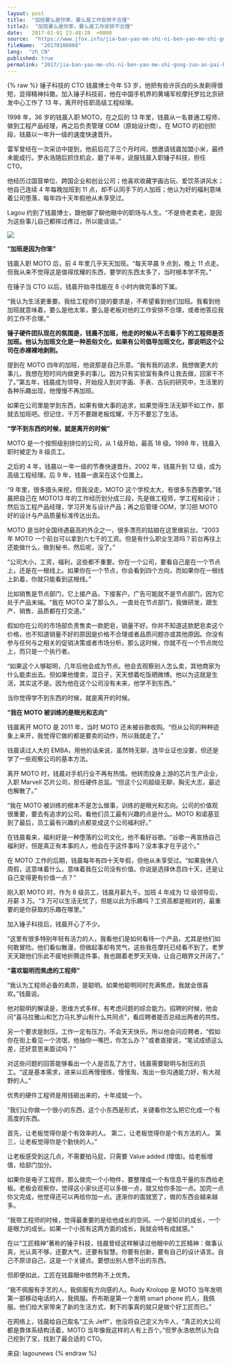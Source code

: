 ```yaml
---
layout: post
title:  "加班要么是你笨，要么是工作安排不合理"
title2:  "加班要么是你笨，要么是工作安排不合理"
date:   2017-01-01 23:48:28  +0800
source:  "https://www.jfox.info/jia-ban-yao-me-shi-ni-ben-yao-me-shi-gong-zuo-an-pai-bu-he-li.html"
fileName:  "20170100808"
lang:  "zh_CN"
published: true
permalink: "2017/jia-ban-yao-me-shi-ni-ben-yao-me-shi-gong-zuo-an-pai-bu-he-li.html"
---
```

{% raw %}
锤子科技的 CTO 钱晨博士今年 53 岁，他把有些许灰白的头发剃得很短，显得精神抖擞。加入锤子科技前，他在中国手机界的黄埔军校摩托罗拉北京研发中心工作了 13 年，离开时任职高级工程经理。

1998 年，36 岁的钱晨入职 MOTO，在之后的 13 年里，钱晨从一名普通工程师，做到工程产品经理，再之后负责管理 ODM（原始设计商）。在 MOTO 的初创阶段，钱晨以一年升一级的速度快速晋升。

雷军曾经在一次采访中提到，他前后花了三个月时间，想邀请钱晨加盟小米，最终未能成行。罗永浩随后抓住机会，磨了半年，说服钱晨入职锤子科技，担任 CTO。

他经历过国营单位、跨国企业和创业公司；他喜欢收藏字画古玩、爱饮茶讲风水；他自己连续 4 年每晚加班到 11 点，却不认同手下的人加班；他认为好的福利意味着公司堕落，每年四十天年假他从未享受过。

Lagou 约到了钱晨博士，跟他聊了聊他眼中的职场与人生。“不是倚老卖老，是因为这些事儿自己都摔过疼过，所以能谈谈。”

![](/wp-content/uploads/2015/12/14080706_sNRG.jpg)

**“加班是因为你笨”**

钱晨入职 MOTO 后，前 4 年里几乎天天加班。“每天早晨 9 点到，晚上 11 点走。但我从来不觉得这是值得炫耀的东西，要学的东西太多了，当时根本学不完。”

在锤子当 CTO 以后，钱晨开始寻找能在 8 小时内做完事的下属。

“我认为生活更重要。我给工程师们提的要求是，不希望看到他们加班。我看到他加班就意味着，要么是他太笨，要么是老板对他的工作安排不合理，或者他答应我的工作不合理。”

**锤子硬件团队现在的氛围是，钱晨不加班，他走的时候从不去看手下的工程师是否加班。他认为加班文化是一种恶俗文化，如果有公司倡导加班文化，那说明这个公司在赤裸裸地剥削。**

提到在 MOTO 四年的加班，他说那是自己乐意。“我有我的追求，我想做更大的事儿，我想在短时间内做更多的事儿。因为只有实验室有条件让我去做，回家干不了。”第五年，钱晨成为领导，开始投入到对字画、手表、古玩的研究中，生活里的各种乐趣出现，他慢慢不再加班。

如果在公司里能学到东西，如果有做大事的追求，如果觉得生活无聊不如工作，那就去加班吧。但记住，千万不要跟老板炫耀，千万不要忘了生活。

**“学不到东西的时候，就是离开的时候”**

MOTO 是一个按照级别排位的公司，从 1 级开始，最高 18 级。1998 年，钱晨入职时被定为 8 级员工。

之后的 4 年，钱晨以一年一级的节奏快速晋升。2002 年，钱晨升到 12 级，成为高级工程经理。后 9 年，钱晨一直呆在这个位置上。

“9 年里，很多猎头来挖，但我没走。MOTO 这个学校太大，有很多东西要学。”钱晨把自己在 MOTO13 年的工作经历划分成三段，先是做工程师，学工程和设计；然后当工程产品经理，学习开发与设计产品；再之后管理 ODM，学习把 MOTO 好的设计与产品质量标准传达出去。

MOTO 是当时全国待遇最高的外企之一，很多漂亮的姑娘在这里做前台。“2003 年 MOTO 一个前台可以拿到六七千的工资。但是有什么职业生涯吗？前台再往上还能做什么，做到秘书，然后呢，没了。”

“公司大小，工资，福利，这些都不重要。你在一个公司，要看自己是在一个节点上，还是在一根线上。如果你在一个节点，你会看到四个方向，而如果你在一根线上趴着，你就只能看到这根线。”

比如销售是节点部门，它上接产品，下接客户。广告可能就不是节点部门，因为它处于产品末端。“我在 MOTO 呆了那么久，一直处在节点部门，我做研发，跟生产、销售、品质都在打交道。”

假如你在公司的市场部负责售卖一款肥皂，销量不好。你并不知道这款肥皂卖这个价格，也不知道销量不好的原因是价格不合理或者品质问题亦或其他原因。你没有参与任何与之相关的促销决策或者市场分析。那么这时候，你就不在一个节点岗位上，而只是一个执行者。

“如果这个人够聪明，几年后他会成为节点。他会去观察别人怎么卖，其他商家为什么能卖出去。但如果他傻卖，混日子，天天想着吃饭晒微博。他以为这就是生活，其实这不是。因为他在这个公司没有未来，他学不到东西。”

当你觉得学不到东西的时候，就是离开的时候。

**“我在 MOTO 被训练的是眼光和志向”**

钱晨离开 MOTO 是 2011 年，当时 MOTO 还未被谷歌收购。“但从公司的种种迹象上来开，我觉得它做的都是要卖的动作，所以我就走了。”

钱晨读过人大的 EMBA，用他的话来说，虽然特无聊，连毕业证也没要，但还是学了一些观察公司的基本方法。

离开 MOTO 时，钱晨对手机行业不再有热情。他转而投身上游的芯片生产企业，入职 Marvell 芯片公司，担任硬件总监。“但这个公司超级无聊，胸无大志，最近也解散了。”

“我在 MOTO 被训练的根本不是怎么做事，训练的是眼光和志向。公司的价值观很重要，要去有追求的公司。看他们员工最有兴趣的点是什么。MOTO 和诺基亚到了最后，员工最有兴趣的点都变成这个公司福利好。”

在钱晨看来，福利好是一种堕落的公司文化，他不看好谷歌。“谷歌一再宣扬自己福利好，但是真正有本事的人，他会在乎这件事吗？没本事才在乎这个。”

在 MOTO 工作的后期，钱晨每年有四十天年假，但他从未享受过。“如果我休八周假，这意味着什么，意味着我在公司没有价值。你说是选择休息四十天，还是让自己变得更有价值一点？”

刚入职 MOTO 时，作为 8 级员工，钱晨月薪九千。加班 4 年成为 12 级领导后，月薪 3 万。“3 万可以生活无忧了，但能以此为乐趣吗？工资高都是相对的，最重要的是你获取的乐趣在哪里。”

加入锤子科技后，钱晨开心了不少。

“这里有很多特别年轻有活力的人，我看他们是如何看待一个产品，尤其是他们如何敢冒险。他们看似散漫，但做起事却有灵气，这些我在摩托已经看不到了。老罗天天跟他们乐此不疲地折腾这件事，我也跟着老罗天天嗨，让自己眼界又开阔了。”

**“喜欢聪明而焦虑的工程师”**

“我认为工程师必备的素质，是聪明。如果他聪明同时充满焦虑，我就会很喜欢。”钱晨说。

他对聪明的解读是，思维方式多样，有考虑问题的综合能力。招聘的时候，他会问“喜马拉雅山和乞力马扎罗山有什么共同点”，看应聘者能否总结出两者的共性。

另一个要求是耐压。工作一定有压力，不会天天快乐。所以他会问应聘者，“假如你在街上看见一个流氓，他抽你一嘴巴，你怎么办？”或者直接说，“笔试成绩这么差，还好意思来面试吗？”

对这些问题的回答能够看出一个人是否乱了方寸，钱晨需要聪明与耐压的员工。“这是基本需求，进来以后再慢慢练，慢慢淘，淘出一些沟通能力好，有大视野的人。”

优秀的硬件工程师是用钱砸出来的，十年成就一个。

“我们让你做一个很小的东西，这个小东西是形式，关键看你怎么把它化成一个有高度的东西。

首先，让老板觉得你是个有效率的人。
第二，让老板觉得你是个有方法的人。
第三，让老板觉得你是个勤快的人。”

让老板感受到这几点，不需要拍马屁，只需要 Value added (增值)。给老板增值，给部门加分。

如果你是电子工程师，那么做完一个小物件，要整理成一个有信息干量的东西给老板。老板会观察你，觉得这小家伙还可以多做一点，就又给你多加一点。加完一点你又完成，他觉得还可以再给你加一点。逐渐你的面就宽了，做的东西会越来越多。

“我带工程师的时候，觉得最重要的是给他成长的空间。一个是知识的成长，一个是眼力的成长。如果一个小孩有这两方面的成长，我就会特有成就感。”

在以“工匠精神”著称的锤子科技，钱晨曾经这样解读过他眼中的工匠精神：做事认真，光认真不够，还要大气，还要有智慧。你要有创新，要有自己的设计语言。自己不原谅自己，这是一个关键点。要想出别人想不出的东西。

但即便如此，工匠在钱晨眼中依然称不上优秀。

“我不佩服有手艺的人，我佩服有方向感的人。Rudy Krolopp 是 MOTO 当年发明第一部移动电话的人，我佩服。乔布斯是第一个发明 smart phone 的人，我佩服。他们给大家带来了新的生活方式，剩下的事真的就只是做个好工匠而已。”

在网络上，钱晨给自己取名“工头 Jeff”，他没将自己定义为牛人，“真正的大公司都是靠体系结构活着，MOTO 当年像我这样的人有上百个。”但罗永浩依然认为自己挖到了宝，找到了最合适的 CTO。

来自: lagounews
{% endraw %}
